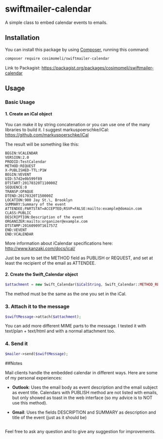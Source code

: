 # swiftmailer-calendar
A simple class to embed calendar events to emails.

## Installation

You can install this package by using [Composer](http://getcomposer.org), running this command:

```sh
composer require cosimomeli/swiftmailer-calendar
```
Link to Packagist: https://packagist.org/packages/cosimomeli/swiftmailer-calendar

## Usage

### Basic Usage

#### 1. Create an iCal object

You can make it by string concatenation or you can use one of the many libraries to build it.
I suggest markuspoerschke/iCal: https://github.com/markuspoerschke/iCal

The result will be something like this:

```
BEGIN:VCALENDAR
VERSION:2.0
PRODID:TestCalendar
METHOD:REQUEST
X-PUBLISHED-TTL:P1W
BEGIN:VEVENT
UID:57d2e0b599f89
DTSTART:20170320T110000Z
SEQUENCE:0
TRANSP:OPAQUE
DTEND:20170320T150000Z
LOCATION:900 Jay St.\, Brooklyn
SUMMARY:Summary of the event
ATTENDEE;PARTSTAT=ACCEPTED;RSVP=FALSE:mailto:example@domain.com
CLASS:PUBLIC
DESCRIPTION:Description of the event
ORGANIZER:mailto:organizer@example.com
DTSTAMP:20160909T161757Z
END:VEVENT
END:VCALENDAR
```

More information about iCalendar specifications here: http://www.kanzaki.com/docs/ical/

Just be sure to set the METHOD field as PUBLISH or REQUEST, and set at least the recipient of the email as ATTENDEE.
 
 #### 2. Create the Swift_Calendar object
 
 ```PHP
 $attachment = new Swift_Calendar($iCalString, Swift_Calendar::METHOD_REQUEST);
 ```
 
 The method must be the same as the one you set in the iCal.
 
 ### 3. Attach it to the message
 
 ```PHP
 $swiftMessage->attach($attachment);
 ```
 
 You can add more different MIME parts to the message. I tested it with text/plan + text/html and with a normal attachment too.
 
 ### 4. Send it
 
 ```PHP
 $mailer->send($swiftMessage);
 ```
 
 ##Notes
 
 Mail clients handle the embedded calendar in different ways.
 Here are some of my personal experiences:
 
 * **Outlook**: Uses the email body as event description and the email subject as event title. Calendars with PUBLISH method are not listed with emails, but only showed as toast in the web interface (so my advice is to NOT use this method).
 
 * **Gmail**: Uses the fields DESCRIPTION and SUMMARY as description and title of the event (just as it should be)
  
  ##
  
  Feel free to ask any question and to give any suggestion for improvements.  